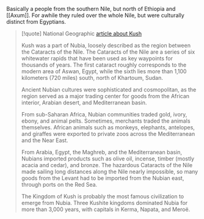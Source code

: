 Basically a people from the southern Nile, but north of Ethiopia and [[Axum]]. For awhile they ruled over the whole Nile, but were culturally distinct from Egyptians. 

> [!quote] National Geographic [article about Kush](https://www.nationalgeographic.org/media/kingdoms-kush/)
> 
> Kush was a part of Nubia, loosely described as the region between the Cataracts of the Nile. The Cataracts of the Nile are a series of six whitewater rapids that have been used as key waypoints for thousands of years. The first cataract roughly corresponds to the modern area of Aswan, Egypt, while the sixth lies more than 1,100 kilometers (720 miles) south, north of Khartoum, Sudan.
>  
> Ancient Nubian cultures were sophisticated and cosmopolitan, as the region served as a major trading center for goods from the African interior, Arabian desert, and Mediterranean basin. 
>  
> From sub-Saharan Africa, Nubian communities traded gold, ivory, ebony, and animal pelts. Sometimes, merchants traded the animals themselves. African animals such as monkeys, elephants, antelopes, and giraffes were exported to private zoos across the Mediterranean and the Near East.
>  
> From Arabia, Egypt, the Maghreb, and the Mediterranean basin, Nubians imported products such as olive oil, incense, timber (mostly acacia and cedar), and bronze. The hazardous Cataracts of the Nile made sailing long distances along the Nile nearly impossible, so many goods from the Levant had to be imported from the Nubian east, through ports on the Red Sea.
>  
> The Kingdom of Kush is probably the most famous civilization to emerge from Nubia. Three Kushite kingdoms dominated Nubia for more than 3,000 years, with capitals in Kerma, Napata, and Meroë.
